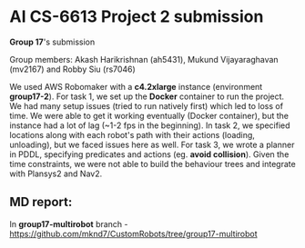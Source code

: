 # AI CS-6613 Project 2 submission

**Group 17**'s submission

Group members: Akash Harikrishnan (ah5431), Mukund Vijayaraghavan (mv2167) and Robby Siu (rs7046)

We used AWS Robomaker with a **c4.2xlarge** instance (environment **group17-2**). For task 1, we set up the **Docker** container to run the project. We had many setup issues (tried to run natively first) which led to loss of time. We were able to get it working eventually (Docker container), but the instance had a lot of lag (~1-2 fps in the beginning). In task 2, we specified locations along with each robot's path with their actions (loading, unloading), but we faced issues here as well. For task 3, we wrote a planner in PDDL, specifying predicates and actions (eg. **avoid collision**). Given the time constraints, we were not able to build the behaviour trees and integrate with Plansys2 and Nav2.

## MD report:
In **group17-multirobot** branch - https://github.com/mknd7/CustomRobots/tree/group17-multirobot

